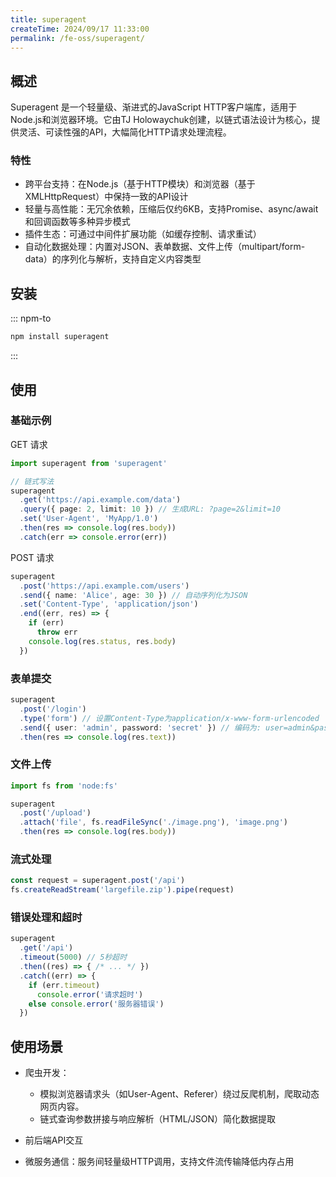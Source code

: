 ```yaml
---
title: superagent
createTime: 2024/09/17 11:33:00
permalink: /fe-oss/superagent/
---
```


<Badge text="NodeJS" /> <Badge text="Browser" />

<RepoCard repo="ladjs/superagent" />

## 概述

Superagent 是一个轻量级、渐进式的JavaScript HTTP客户端库，适用于Node.js和浏览器环境。它由TJ Holowaychuk创建，以链式语法设计为核心，提供灵活、可读性强的API，大幅简化HTTP请求处理流程。

### 特性

- 跨平台支持：在Node.js（基于HTTP模块）和浏览器（基于XMLHttpRequest）中保持一致的API设计
- 轻量与高性能：无冗余依赖，压缩后仅约6KB，支持Promise、async/await和回调函数等多种异步模式
- 插件生态：可通过中间件扩展功能（如缓存控制、请求重试）
- 自动化数据处理：内置对JSON、表单数据、文件上传（multipart/form-data）的序列化与解析，支持自定义内容类型

## 安装

::: npm-to

```sh
npm install superagent
```

:::

## 使用

### 基础示例

GET 请求

```ts
import superagent from 'superagent'

// 链式写法
superagent
  .get('https://api.example.com/data')
  .query({ page: 2, limit: 10 }) // 生成URL: ?page=2&limit=10
  .set('User-Agent', 'MyApp/1.0')
  .then(res => console.log(res.body))
  .catch(err => console.error(err))
```

POST 请求

```ts
superagent
  .post('https://api.example.com/users')
  .send({ name: 'Alice', age: 30 }) // 自动序列化为JSON
  .set('Content-Type', 'application/json')
  .end((err, res) => {
    if (err)
      throw err
    console.log(res.status, res.body)
  })
```

### 表单提交

```ts
superagent
  .post('/login')
  .type('form') // 设置Content-Type为application/x-www-form-urlencoded
  .send({ user: 'admin', password: 'secret' }) // 编码为: user=admin&password=secret
  .then(res => console.log(res.text))
```

### 文件上传

```ts
import fs from 'node:fs'

superagent
  .post('/upload')
  .attach('file', fs.readFileSync('./image.png'), 'image.png')
  .then(res => console.log(res.body))
```

### 流式处理

```ts
const request = superagent.post('/api')
fs.createReadStream('largefile.zip').pipe(request)
```

### 错误处理和超时

```ts
superagent
  .get('/api')
  .timeout(5000) // 5秒超时
  .then((res) => { /* ... */ })
  .catch((err) => {
    if (err.timeout)
      console.error('请求超时')
    else console.error('服务器错误')
  })
```

## 使用场景

- 爬虫开发：

  - 模拟浏览器请求头（如User-Agent、Referer）绕过反爬机制，爬取动态网页内容。
  - 链式查询参数拼接与响应解析（HTML/JSON）简化数据提取

- 前后端API交互
- 微服务通信：服务间轻量级HTTP调用，支持文件流传输降低内存占用
